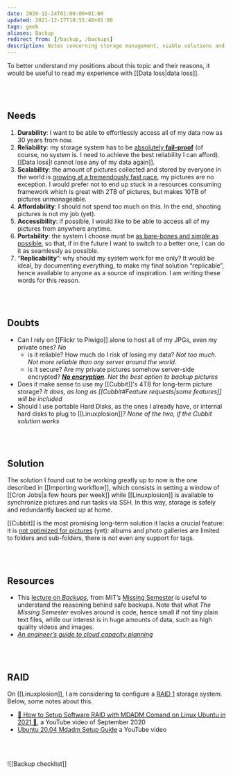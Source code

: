 ```yaml
---
date: 2020-12-24T01:00:00+01:00
updated: 2021-12-17T10:55:48+01:00
tags: geek
aliases: Backup
redirect_from: [/backup, /backups]
description: Notes concerning storage management, viable solutions and systems tsting
---
```

To better understand my positions about this topic and their reasons, it would be useful to read my experience with [[Data loss|data loss]].

<br>
<br>

## Needs

1. **Durability**: I want to be able to effortlessly access all of my data now as 30 years from now.
1. **Reliability**: my storage system has to be <u>absolutely <strong>fail-proof</strong></u> (of course, no system is. I need to achieve the best reliability I can afford). [[Data loss|I cannot lose any of my data again]].
1. **Scalability**: the amount of pictures collected and stored by everyone in the world is [growing at a tremendously fast pace](https://piwigo.com/blog/2020/12/04/flickr-google-photos-the-end-of-free-photo-hosting/ 'Flickr, Google Photos… The end of free photo hosting?'), my pictures are no exception. I would prefer not to end up stuck in a resources consuming framework which is great with 2TB of pictures, but makes 10TB of pictures unmanageable.
1. **Affordability**: I should not spend too much on this. In the end, shooting pictures is not my job (yet).
1. **Accessibility**: if possible, I would like to be able to access all of my pictures from anywhere anytime.
1. **Portability**: the system I choose must be <u>as bare-bones and simple as possible</u>, so that, if in the future I want to switch to a better one, I can do it as seamlessly as possible.
2. “**Replicability**”: why should my system work for me only? It would be ideal, by documenting everything, to make my final solution “replicable”, hence available to anyone as a source of inspiration. I am writing these words for this reason.

<br>
<br>

## Doubts

- Can I rely on [[Flickr to Piwigo]] alone to host all of my JPGs, even my private ones? *No*
	- is it reliable? How much do I risk of losing my data? *Not too much. Not more reliable than any server around the world*.
	- is it secure? Are my private pictures somehow server-side encrypted? *[**No encryption**](https://piwigo.org/forum/viewtopic.php?id=31166 'How much can I trust Piwigo with my private pictures?'). Not the best option to backup pictures*
- Does it make sense to use my [[Cubbit]]'s 4TB for long-term picture storage? *It does, as long as [[Cubbit#Feature requests|some features]] will be included*
- Should I use portable Hard Disks, as the ones I already have, or internal hard disks to plug to [[Linuxplosion]]? *None of the two, if the Cubbit solution works*

<br>
<br>

## Solution

The solution I found out to be working greatly up to now is the one described in [[Importing workflow]], which consists in setting a window of [[Cron Jobs|a few hours per week]] while [[Linuxplosion]] is available to synchronize pictures and run tasks via SSH. In this way, storage is safely and redundantly backed up at home.

[[Cubbit]] is the most promising long-term solution it lacks a crucial feature: it is <u>not optimized for pictures</u> (yet): albums and photo galleries are limited to folders and sub-folders, there is not even any support for tags.

<br>
<br>

## Resources

- This [lecture on *Backups*](https://missing.csail.mit.edu/2019/backups/ 'Backups - Missing Semester'), from MIT’s [Missing Semester](https://missing.csail.mit.edu/ 'The Missing Semester') is useful to understand the reasoning behind safe backups. Note that what *The Missing Semester* evolves around is code, hence small if not tiny plain text files, while our interest is in huge amounts of data, such as high quality videos and images.
- [<cite>An engineer’s guide to cloud capacity planning</cite>](https://increment.com/cloud/an-engineers-guide-to-cloud-capacity-planning/ 'An engineer’s guide to cloud capacity planning')

<br>
<br>

## RAID

On [[Linuxplosion]], I am considering to configure a [RAID 1](https://en.wikipedia.org/wiki/Standard_RAID_levels#RAID_1 '“RAID Levels” on Wikipedia') storage system. Below, some notes about this.

- [💽 How to Setup Software RAID with MDADM Comand on Linux Ubuntu in 2021 💾](https://youtu.be/O3Iq9hx8V7U '💽 How to Setup Software RAID with MDADM Comand on Linux Ubuntu in 2021 💾'), a YouTube video of September 2020
- [Ubuntu 20.04 Mdadm Setup Guide](https://youtu.be/F4YIxh1kkhI 'Ubuntu 20.04 Mdadm Setup Guide') a YouTube video

<br>
<br>

![[Backup checklist]]